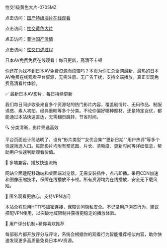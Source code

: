 
性交1级黄色大片-0705MZ


点击访问：<a href="https://fdhf-454.pages.dev/">国产特级淫片在线观看</a>

点击访问：<a href="https://vassv.pages.dev/">性交黄色大片</a>

点击访问：<a href="https://bered.pages.dev/">亚洲国产激情</a>

点击访问：<a href="https://rtj-3zo.pages.dev/">性交口述过程</a>




日本AV免费免费在线观看｜每日更新，高清不卡顿

你还在为找不到日本AV免费资源而烦恼吗？本页为你汇总全网最新、最热的日本AV免费在线观看平台资源，无需注册、无广告干扰，支持全端播放，真正实现免费高清看片体验。

✅ 最新日本AV影片，每日持续更新

我们每日同步收录来自多个资源站的热门影片内容，覆盖剧情片、无码作品、制服诱惑、素人初拍、经典重映等多个分类。不论你偏好哪种题材，还是特定女优，都能通过本站快速直达，无需翻页跳转，节省时间。

🔍 分类清晰，影片筛选高效

平台页面设计简洁明了，设有“影片类型”“女优合集”“更新日期”“用户热评”等多个快速筛选入口。每部影片均附有预览图、片长、清晰度、更新时间等详细信息，帮助用户快速判断观看价值。

📱 多端兼容，播放快速流畅

网站全面适配移动端和桌面端浏览器，无需安装插件，点击即播。采用CDN加速和图像压缩技术，保障在线播放不卡顿。所有资源均为在线播放，安全无下载风险。

🔐 匿名观看更放心，支持VPN访问

本站全程启用HTTPS加密连接，保障访问隐私安全。不记录用户浏览行为，建议搭配VPN使用，以突破地域限制并获得更稳定的播放体验。

🌟 用户评分机制+猜你喜欢推荐

每部影片都开放评分与评论，系统会根据你的观看行为智能推荐相似内容，助你快速发现更多高质量免费日本AV资源。






























<span style="display:none;">[Canonical link]( https://github.com/fou20250705/fou03 ）</span>
